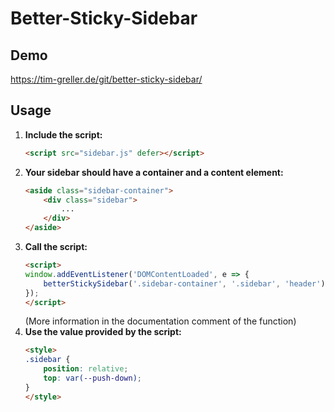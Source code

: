 # Better-Sticky-Sidebar

## Demo
https://tim-greller.de/git/better-sticky-sidebar/

## Usage

1. **Include the script:**
    ```html
    <script src="sidebar.js" defer></script>
    ```
 2. **Your sidebar should have a container and a content element:**
    ```html
    <aside class="sidebar-container">
        <div class="sidebar">
            ...
        </div>
    </aside>
    ```
3. **Call the script:**
    ```html
    <script>
    window.addEventListener('DOMContentLoaded', e => {
        betterStickySidebar('.sidebar-container', '.sidebar', 'header');
    });
    </script>
    ```
    (More information in the documentation comment of the function)
4. **Use the value provided by the script:**
   ```html
   <style>
   .sidebar {
       position: relative;
       top: var(--push-down);
   }
   </style>
   ```
